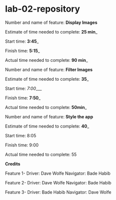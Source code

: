 # lab-02-repository

Number and name of feature: __Display Images__

Estimate of time needed to complete: __25 min___

Start time: __3:45___

Finish time: __5:15___

Actual time needed to complete: __90 min___

Number and name of feature: __Filter Images__

Estimate of time needed to complete: __35___

Start time: _7:00____

Finish time: __7:50___

Actual time needed to complete: __50min___

Number and name of feature: __Style the app__

Estimate of time needed to complete: __40___

Start time: 8:05

Finish time: 9:00

Actual time needed to complete: 55

**Credits**

Feature 1- Driver: Dave Wolfe
           Navigator: Bade Habib

Feature 2- Driver: Dave Wolfe
           Navigator: Bade Habib

Feature 3- Driver: Bade Habib
           Navigator: Dave Wolfe
